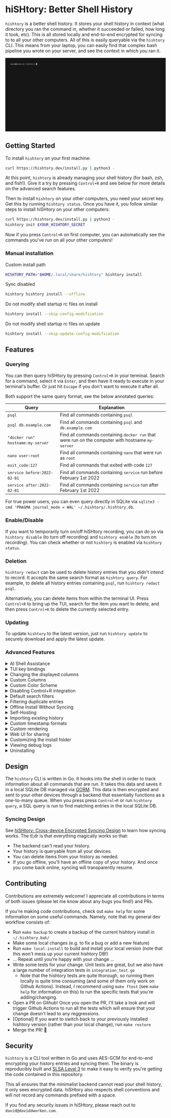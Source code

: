 # hiSHtory: Better Shell History

`hishtory` is a better shell history. It stores your shell history in context (what directory you ran the command in, whether it succeeded or failed, how long it took, etc). This is all stored locally and end-to-end encrypted for syncing to to all your other computers. All of this is easily queryable via the `hishtory` CLI. This means from your laptop, you can easily find that complex bash pipeline you wrote on your server, and see the context in which you ran it. 

![demo](https://raw.githubusercontent.com/ddworken/hishtory/master/backend/web/landing/www/img/demo.gif)

## Getting Started

To install `hishtory` on your first machine:

```bash
curl https://hishtory.dev/install.py | python3 -
```

At this point, `hishtory` is already managing your shell history (for bash, zsh, and fish!). Give it a try by pressing `Control+R` and see below for more details on the advanced search features. 

Then to install `hishtory` on your other computers, you need your secret key. Get this by running `hishtory status`. Once you have it, you follow similar steps to install hiSHtory on your other computers:

```bash
curl https://hishtory.dev/install.py | python3 -
hishtory init $YOUR_HISHTORY_SECRET
```

Now if you press `Control+R` on first computer, you can automatically see the commands you've run on all your other computers!

### Manual installation

Custom install path
```bash
HISHTORY_PATH="$HOME/.local/share/hishtory" hishtory install
```

Sync disabled
```bash
hishtory hishtory install --offline
```

Do not modify shell startup rc files on install
```bash
hishtory install --skip-config-modification
```

Do not modify shell startup rc files on update
```bash
hishtory install --skip-update-config-modification
```

## Features

### Querying

You can then query hiSHtory by pressing `Control+R` in your terminal. Search for a command, select it via `Enter`, and then have it ready to execute in your terminal's buffer. Or just hit `Escape` if you don't want to execute it after all. 

Both support the same query format, see the below annotated queries:

| Query | Explanation |
|---|---|
| `psql` | Find all commands containing `psql` |
| `psql db.example.com` | Find all commands containing `psql` and `db.example.com` |
| `"docker run" hostname:my-server` | Find all commands containing `docker run` that were run on the computer with hostname `my-server` |
| `nano user:root` | Find all commands containing `nano` that were run as `root` |
| `exit_code:127` | Find all commands that exited with code `127` |
| `service before:2022-02-01` | Find all commands containing `service` run before February 1st 2022 |
| `service after:2022-02-01` | Find all commands containing `service` run after February 1st 2022 |

For true power users, you can even query directly in SQLite via `sqlite3 -cmd 'PRAGMA journal_mode = WAL' ~/.hishtory/.hishtory.db`. 

### Enable/Disable

If you want to temporarily turn on/off hiSHtory recording, you can do so via `hishtory disable` (to turn off recording) and `hishtory enable` (to turn on recording). You can check whether or not `hishtory` is enabled via `hishtory status`. 

### Deletion

`hishtory redact` can be used to delete history entries that you didn't intend to record. It accepts the same search format as `hishtory query`. For example, to delete all history entries containing `psql`, run `hishtory redact psql`. 

Alternatively, you can delete items from within the terminal UI. Press `Control+R` to bring up the TUI, search for the item you want to delete, and then press `Control+K` to delete the currently selected entry.

### Updating

To update `hishtory` to the latest version, just run `hishtory update` to securely download and apply the latest update. 

### Advanced Features

<details>
<summary>AI Shell Assistance</summary><blockquote>

If you are ever trying to figure out a shell command and searching your history isn't working, you can query ChatGPT by prefixing your query with `?`. For example, press `Control+R` and then type in `? list all files larger than 1MB`:

![demo showing ChatGPT suggesting the right command](https://raw.githubusercontent.com/ddworken/hishtory/master/backend/web/landing/www/img/aidemo.png)

If you would like to:
* Disable this, you can run `hishtory config-set ai-completion false`
* Run this with your own OpenAI API key (thereby ensuring that your queries do not pass through the centrally hosted hiSHtory server), you can run `export OPENAI_API_KEY='...'`

</blockquote></details>

<details>
<summary>TUI key bindings</summary><blockquote>

The TUI (opened via `Control+R`) supports a number of key bindings:

| Key                | Result                                                         |
|--------------------|----------------------------------------------------------------|
| Left/Right         | Scroll the search query left/right                             |
| Up/Down            | Scroll the table up/down                                       |
| Page Up/Down       | Scroll the table up/down by one page                           |
| Shift + Left/Right | Scroll the table left/right  |
| Control+K          | Delete the selected command                                    |

Press `Control+H` to view a help page documenting these.

You can also customize hishtory's key bindings for the TUI. Run `hishtory config-get key-bindings` to see the current key bindings. You can then run `hishtory config-set key-bindings $action $keybinding` to configure custom key bindings.

</blockquote></details>

<details>
<summary>Changing the displayed columns</summary><blockquote>

You can customize the columns that are displayed via `hishtory config-set displayed-columns`. For example, to display only the cwd and command:

```
hishtory config-set displayed-columns CWD Command
```

The list of supported columns are: `Hostname`, `CWD`, `Timestamp`, `Runtime`, `ExitCode`, `Command`, and `User` (along with any custom columns).

Many of the column names also support custom shorter column names to save space. For example, rather than having a column named `Exit Code`, it can be referenced as `$?` to save space. See [here](https://github.com/ddworken/hishtory/blob/ca0c72b/client/lib/lib.go#L86-L122) for the full list of column names that can be used. 

</blockquote></details>

<details>
<summary>Custom Columns</summary><blockquote>

You can create custom column definitions that are populated from arbitrary commands. For example, if you want to create a new column named `git_remote` that contains the git remote if the cwd is in a git directory, you can run:

```
hishtory config-add custom-columns git_remote '(git remote -v 2>/dev/null | grep origin 1>/dev/null ) && git remote get-url origin || true'
hishtory config-add displayed-columns git_remote
```

</blockquote></details>

<details>
<summary>Custom Color Scheme</summary><blockquote>

You can customize hishtory's color scheme for the TUI. Run `hishtory config-set color-scheme` to see information on what is customizable and how to do so.

</blockquote></details>

<details>
<summary>Disabling Control+R integration</summary><blockquote>

If you'd like to disable the Control+R integration in your shell, you can do so by running `hishtory config-set enable-control-r false`. If you do this, you can then manually query hiSHtory by running `hishtory query <YOUR QUERY HERE>`.

</blockquote></details>

<details>
<summary>Default search filters</summary><blockquote>

By default, hiSHtory query will show all results for your search query. But, it is possible to configure a default filter that will apply to all searches by default. For example, this can be used to configure hiSHtory to only show entries with an exit code of `0`:

```
hishtory config-set default-filter exit_code:0
```

</blockquote></details>

<details>
<summary>Filtering duplicate entries</summary><blockquote>

By default, hishtory query will show all results even if this includes duplicate history entries. This helps you keep track of how many times you've run a command and in what contexts. If you'd rather disable this so that hiSHtory won't show duplicate entries, you can run:

```
hishtory config-set filter-duplicate-commands true
```

</blockquote></details>

<details>
<summary>Offline Install Without Syncing</summary><blockquote>

If you don't need the ability to sync your shell history, you can install hiSHtory in offline mode:

```sh
curl https://hishtory.dev/install.py | python3 - --offline
```

This disables syncing completely so that the client will not rely on the hiSHtory backend at all. You can also change the syncing status via `hishtory syncing enable` or `hishtory syncing disable`.

For more information on offline mode, see [here](https://github.com/ddworken/hishtory/blob/master/docs/offline-binary.md).

</blockquote></details>

<details>
<summary>Self-Hosting</summary><blockquote>

By default, hiSHtory relies on a backend for syncing. All data is end-to-end encrypted, so the backend can't view your history. 

But if you'd like to self-host the hishtory backend, you can! The backend is a simple go binary in `backend/server/server.go` (with [prebuilt binaries here](https://github.com/ddworken/hishtory/tags)). It can either use SQLite or Postgres for persistence.

To make `hishtory` use your self-hosted server, set the `HISHTORY_SERVER` environment variable to the origin of your self-hosted server. For example, put `export HISHTORY_SERVER=http://my-hishtory-server.example.com` at the end of your `.bashrc`.

Check out the [`docker-compose.yml`](https://github.com/ddworken/hishtory/blob/master/backend/server/docker-compose.yml) file for an example config to start a hiSHtory server using Postgres.

A few configuration options:

* If you want to use a SQLite backend, you can do so by setting the `HISHTORY_SQLITE_DB` environment variable to point to a file. It will then create a SQLite DB at the given location.
* If you want to limit the number of users that your server allows (e.g. because you only intend to use the server for yourself), you can set the environment variable `HISHTORY_MAX_NUM_USERS=1` (or to whatever value you wish for the limit to be). Leave it unset to allow registrations with no cap.

</blockquote></details>

<details>
<summary>Importing existing history</summary><blockquote>

hiSHtory imports your existing shell history by default. If for some reason this didn't work (e.g. you had your shell history in a non-standard file), you can import it by piping it into `hishtory import` (e.g. `cat ~/.my_history | hishtory import`).

If you'd like to import rich history data (e.g. because you previously tracked other history metadata with another tool), you can use `hishtory import-json`. See `hishtory import-json --help` for more information.

</blockquote></details>

<details>
<summary>Custom timestamp formats</summary><blockquote>

You can configure a custom timestamp format for hiSHtory via `hishtory config-set timestamp-format '2006/Jan/2 15:04'`. The timestamp format string should be in [the format used by Go's `time.Format(...)`](https://pkg.go.dev/time#Time.Format). 

</blockquote></details>

<details>
<summary>Custom rendering</summary><blockquote>

By default, hiHStory tries to render the TUI in a reasonable way that balances terminal space consumption and TUI usability. If you find that you wish to customize this behavior, there are two config options that you can experiment with enabling:

```
hishtory config-set compact-mode true  # Renders the TUI in "compact mode" with less whitespace
hishtory config-set full-screen true   # Renders the TUI in "full-screen mode" so that it uses the entire terminal
```

</blockquote></details>


<details>
<summary>Web UI for sharing</summary><blockquote>

If you'd like to temporarily allow someone else to search your shell history, you can start a web server via `hishtory start-web-ui`. This will expose a basic (password-protected) web UI on port `8000` where they can query your history:

![demo showing the web UI searching for git](https://raw.githubusercontent.com/ddworken/hishtory/master/backend/web/landing/www/img/webui.png)

Note that this uses [HTTP Basic Auth](https://en.wikipedia.org/wiki/Basic_access_authentication), so the credentials are sent over your local network via HTTP.

</blockquote></details>

<details>
<summary>Customizing the install folder</summary><blockquote>

By default, hiSHtory is installed in `~/.hishtory/`. If you want to customize this, you can do so by setting the `HISHTORY_PATH` environment variable to an absolute path (e.g. `export HISHTORY_PATH=$HOME/.config/hishtory`). This must be set both when you install hiSHtory and when you use hiSHtory, so it is recommend to set it in your `.bashrc`/`.zshrc`/`.fishrc` before installing hiSHtory. 

</blockquote></details>

<details>
<summary>Viewing debug logs</summary><blockquote>

Debug logs are stored in `~/.hishtory/hishtory.log`. If you run into any issues, these may contain useful information.

</blockquote></details>

<details>
<summary>Uninstalling</summary><blockquote>

If you'd like to uninstall hishtory, just run `hishtory uninstall`. Note that this deletes the SQLite DB storing your history, so consider running a `hishtory export` or a `hishtory export-json` first. 

Note that if you're experiencing any issues with hiSHtory, try running `hishtory update` first! Performance and reliability is always improving, and we highly value [your feedback](https://github.com/ddworken/hishtory/issues).

</blockquote></details>

## Design

The `hishtory` CLI is written in Go. It hooks into the shell in order to track information about all commands that are run. It takes this data and saves it in a local SQLite DB managed via [GORM](https://gorm.io/). This data is then encrypted and sent to your other devices through a backend that essentially functions as a one-to-many queue. When you press press `Control+R` or run `hishtory query`, a SQL query is run to find matching entries in the local SQLite DB. 

### Syncing Design 

See [hiSHtory: Cross-device Encrypted Syncing Design](https://blog.daviddworken.com/posts/hishtory-explained/) to learn how syncing works. The tl;dr is that everything magically works so that:

* The backend can't read your history. 
* Your history is queryable from all your devices. 
* You can delete items from your history as needed. 
* If you go offline, you'll have an offline copy of your history. And once you come back online, syncing will transparently resume.

## Contributing

Contributions are extremely welcome! I appreciate all contributions in terms of both issues (please let me know about any bugs you find!) and PRs. 

If you're making code contributions, check out `make help` for some information on some useful commands. Namely, note that my general dev workflow consists of:

* Run `make backup` to create a backup of the current hishtory install in `~/.hishtory.bak/`
* Make some local changes (e.g. to fix a bug or add a new feature)
* Run `make local-install` to build and install your local version (note that this won't mess up your current hishtory DB!)
* ... Repeat until you're happy with your change ...
* Write some tests for your change. Unit tests are great, but we also have a large number of integration tests in `integration_test.go`
    * Note that the hishtory tests are quite thorough, so running them locally is quite time consuming (and some of them only work on Github Actions). Instead, I recommend using `make ftest` (see `make help` for information on this) to run the specific tests that you're adding/changing.
* Open a PR on Github! Once you open the PR, I'll take a look and will trigger Github Actions to run all the tests which will ensure that your change doesn't lead to any reggressions.
* [Optional] If you want to switch back to your previously installed hishtory version (rather than your local change), run `make restore`
* Merge the PR! :tada:

## Security

`hishtory` is a CLI tool written in Go and uses AES-GCM for end-to-end encrypting your history entries and syncing them. The binary is reproducibly built and [SLSA Level 3](https://slsa.dev/) to make it easy to verify you're getting the code contained in this repository. 

This all ensures that the minimalist backend cannot read your shell history, it only sees encrypted data. hiSHtory also respects shell conventions and will not record any commands prefixed with a space.

If you find any security issues in hiSHtory, please reach out to `david@daviddworken.com`. 
